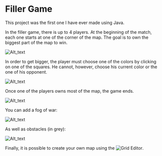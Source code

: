 # Filler Game

This project was the first one I have ever made using Java. 

In the filler game, there is up to 4 players. At the beginning of the match, each one starts at one of the corner of the map. The goal is to own the biggest part of the map to win.

![Alt_text](https://image.ibb.co/iK9sT7/filler1.jpg)

In order to get bigger, the player must choose one of the colors by clicking on one of the squares. He cannot, however, choose his current color or the one of his opponent.

![Alt_text](https://image.ibb.co/nuQXT7/filler2.jpg)

Once one of the players owns most of the map, the game ends.

![Alt_text](https://image.ibb.co/czW6o7/filler_3.jpg)

You can add a fog of war:

![Alt_text](https://image.ibb.co/kSE4an/filler4.jpg)

As well as obstacles (in grey):

![Alt_text](https://image.ibb.co/c6Tmo7/filler5.jpg)

Finally, it is possible to create your own map using the ![Grid Editor](https://github.com/vostertag/filler-edit).
